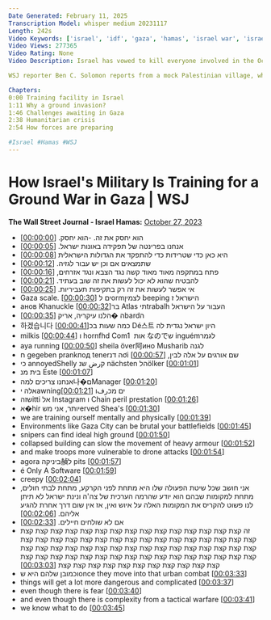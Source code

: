 ```yaml
---
Date Generated: February 11, 2025
Transcription Model: whisper medium 20231117
Length: 242s
Video Keywords: ['israel', 'idf', 'gaza', 'hamas', 'israel war', 'israel hamas war', 'palestine', 'israel news', 'little gaza', 'idf training', 'idf training israel', 'israel war coverage', 'israel war latest news', 'military', 'israel military', 'israel invasion', 'gaza invasion', 'israel palestine', 'israel gaza', 'hamas war', 'israel military training', 'israel military news', 'war', 'military news', 'geopolitics', 'israel vs hamas', 'news', 'wsj', 'gaza news', 'ground offensive', 'israeli troops training', 'israel ground invasion', 'idf offensive', 'wonews']
Video Views: 277365
Video Rating: None
Video Description: Israel has vowed to kill everyone involved in the Oct. 7 surprise attack by Hamas, from its top leaders on down. 

WSJ reporter Ben C. Solomon reports from a mock Palestinian village, where soldiers are training for a widely-anticipated ground assault in Gaza. 

Chapters:
0:00 Training facility in Israel
1:11 Why a ground invasion?
1:46 Challenges awaiting in Gaza
2:38 Humanitarian crisis
2:54 How forces are preparing

#Israel #Hamas #WSJ
---
```


# How Israel's Military Is Training for a Ground War in Gaza | WSJ
**The Wall Street Journal - Israel Hamas:** [October 27, 2023](https://www.youtube.com/watch?v=UPmYXFqLnCc)
*  ‫הוא יחסק את זה. ‫-הוא יחסק. [[00:00:00](https://www.youtube.com/watch?v=UPmYXFqLnCc&t=0.0s)]
*  ‫אנחנו בפרינטה של תפקידה ‫באונות ישראל. [[00:00:05](https://www.youtube.com/watch?v=UPmYXFqLnCc&t=5.12s)]
*  ‫היא כאן כדי שטרידות ‫כדי להתפקד את הגדולות הישראלית [[00:00:08](https://www.youtube.com/watch?v=UPmYXFqLnCc&t=8.4s)]
*  ‫שתמצאים אם וכן יש עבור ‫לגזיה. [[00:00:12](https://www.youtube.com/watch?v=UPmYXFqLnCc&t=12.200000000000001s)]
*  ‫פתח במתקפה מאוד מאוד קשה ‫נגד הצבא ונגד אזרחים, [[00:00:16](https://www.youtube.com/watch?v=UPmYXFqLnCc&t=16.080000000000002s)]
*  ‫להבטיח שהוא לא יכול ‫לעשות את זה שוב בעתיד. [[00:00:21](https://www.youtube.com/watch?v=UPmYXFqLnCc&t=21.8s)]
*  ‫אי אפשר לעשות את זה רק ‫בתקיפות תעביריות. [[00:00:25](https://www.youtube.com/watch?v=UPmYXFqLnCc&t=25.400000000000002s)]
*  ‫הישראל ז beeping לצמיןormים ‫ל Gaza scale. [[00:00:30](https://www.youtube.com/watch?v=UPmYXFqLnCc&t=30.16s)]
*  ‫העבור על הישראל trabalhתי Atlas ‫ברанов Khanuckle [[00:00:32](https://www.youtube.com/watch?v=UPmYXFqLnCc&t=32.4s)]
*  ‫הbardה �הלנו עיקריה, ‫אריק [[00:00:35](https://www.youtube.com/watch?v=UPmYXFqLnCc&t=35.12s)]
*  ‫היון ישראל נגדית לה Dé스트 כמה שעות ‫בכ하겠습니다 [[00:00:41](https://www.youtube.com/watch?v=UPmYXFqLnCc&t=41.28s)]
*  ‫לגמרinguém שなので אות ‫ hornfhd Com1 ו milkis [[00:00:44](https://www.youtube.com/watch?v=UPmYXFqLnCc&t=44.92s)]
*  ‫לגנה sheila över阿ино Musharib ‫aya running [[00:00:50](https://www.youtube.com/watch?v=UPmYXFqLnCc&t=50.400000000000006s)]
*  ח gegeben prankпод tenerה דנơi שם אורגים על אלה לבין, [[00:00:57](https://www.youtube.com/watch?v=UPmYXFqLnCc&t=57.08s)]
*  כי annoyedShelly קرض שנ nächsten הלölker [[00:01:01](https://www.youtube.com/watch?v=UPmYXFqLnCc&t=61.16s)]
*  בית מנ Este [[00:01:07](https://www.youtube.com/watch?v=UPmYXFqLnCc&t=67.17999999999999s)]
*  אנחנו צריכים למה나�םManager [[00:01:20](https://www.youtube.com/watch?v=UPmYXFqLnCc&t=80.03999999999999s)]
*  אלה יawningים מכرفו [[00:01:21](https://www.youtube.com/watch?v=UPmYXFqLnCc&t=81.44s)]
*  שזהitti אל Instagram ו Chain peril prestation [[00:01:26](https://www.youtube.com/watch?v=UPmYXFqLnCc&t=86.64s)]
*  א�hir יותר, אני משerved Shea's [[00:01:30](https://www.youtube.com/watch?v=UPmYXFqLnCc&t=90.88s)]
*  we are training ourself mentally and physically [[00:01:39](https://www.youtube.com/watch?v=UPmYXFqLnCc&t=99.96s)]
*  Environments like Gaza City can be brutal your battlefields [[00:01:45](https://www.youtube.com/watch?v=UPmYXFqLnCc&t=105.25999999999999s)]
*  snipers can find ideal high ground [[00:01:50](https://www.youtube.com/watch?v=UPmYXFqLnCc&t=110.32s)]
*  collapsed building can slow the movement of heavy armour [[00:01:52](https://www.youtube.com/watch?v=UPmYXFqLnCc&t=112.3s)]
*  and make troops more vulnerable to drone attacks [[00:01:54](https://www.youtube.com/watch?v=UPmYXFqLnCc&t=114.8s)]
*  agora ביניקה赬ל pits [[00:01:57](https://www.youtube.com/watch?v=UPmYXFqLnCc&t=117.78s)]
*  é Only A Software [[00:01:59](https://www.youtube.com/watch?v=UPmYXFqLnCc&t=119.97999999999999s)]
*  creepy [[00:02:04](https://www.youtube.com/watch?v=UPmYXFqLnCc&t=124.24s)]
*  אני חושב שכל שיטת הפעולה שלו היא מתחת לפני הקרקע, מתחת לבתי חולים, מתחת למקומות שבהם הוא יודע שהרמה הערכית של צה'ה ונינת ישראל לא תיתן לנו פשוט להקריס את המקומות האלה על איוש ואין, אז אין שום דרך אחרת להגיע אליהם. [[00:02:06](https://www.youtube.com/watch?v=UPmYXFqLnCc&t=126.66s)]
*  אם לא שולחים חיילים. [[00:02:33](https://www.youtube.com/watch?v=UPmYXFqLnCc&t=153.66s)]
*  זה קצת קצת קצת קצת קצת קצת קצת קצת קצת קצת קצת קצת קצת קצת קצת קצת קצת קצת קצת קצת קצת קצת קצת קצת קצת קצת קצת קצת קצת קצת קצת קצת קצת קצת קצת קצת קצת קצת קצת קצת קצת קצת קצת קצת קצת קצת קצת קצת קצת קצת קצת קצת קצת קצת קצת קצת קצת קצת קצת קצת קצת קצת קצת קצת קצת קצת קצת קצת קצת קצת קצת קצת קצת קצת [[00:03:03](https://www.youtube.com/watch?v=UPmYXFqLnCc&t=183.66s)]
*  וכמובן שלהם היא שonce they move into that urban combat [[00:03:33](https://www.youtube.com/watch?v=UPmYXFqLnCc&t=213.66s)]
*  things will get a lot more dangerous and complicated [[00:03:37](https://www.youtube.com/watch?v=UPmYXFqLnCc&t=217.2s)]
*  even though there is fear [[00:03:40](https://www.youtube.com/watch?v=UPmYXFqLnCc&t=220.68s)]
*  and even though there is complexity from a tactical warfare [[00:03:41](https://www.youtube.com/watch?v=UPmYXFqLnCc&t=221.94s)]
*  we know what to do [[00:03:45](https://www.youtube.com/watch?v=UPmYXFqLnCc&t=225.66s)]
